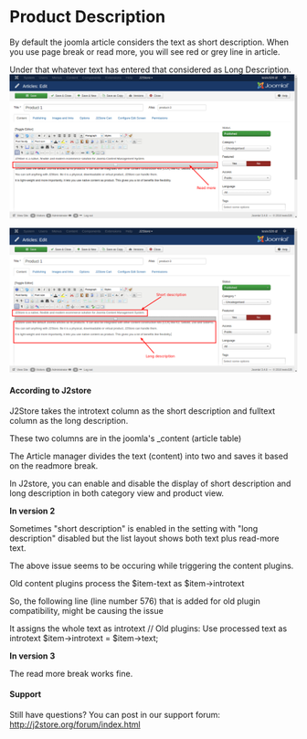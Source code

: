 # Product Description

By default the joomla article considers the text as short description. When you use page break or read more, you will see red or grey line in article.

Under that whatever text has entered that considered as Long Description.
![](./assets/images/article_readmore.png)

![](./assets/images/short_long_description.png)
#### According to J2store

J2Store takes the introtext column as the short description and fulltext column as the long description.

These two columns are in the joomla's _content (article table)

The Article manager divides the text (content) into two and saves it based on the readmore break.

In J2store, you can enable and disable the display of short description and long description in both category view and product view.

**In version 2**

Sometimes "short description" is enabled in the setting with "long description" disabled but the list layout shows both text plus read-more text.

The above issue seems to be occuring while triggering the content plugins.

Old content plugins process the $item-text as $item->introtext

So, the following line (line number 576) that is added for old plugin compatibility, might be causing the issue

It assigns the whole text as introtext
// Old plugins: Use processed text as introtext
 $item->introtext = $item->text;
 
**In version 3**

The read more break works fine.

#### Support

Still have questions? You can post in our support forum: http://j2store.org/forum/index.html